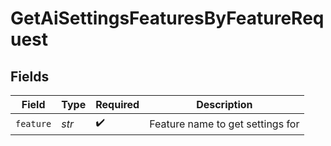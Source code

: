 # GetAiSettingsFeaturesByFeatureRequest


## Fields

| Field                            | Type                             | Required                         | Description                      |
| -------------------------------- | -------------------------------- | -------------------------------- | -------------------------------- |
| `feature`                        | *str*                            | :heavy_check_mark:               | Feature name to get settings for |
